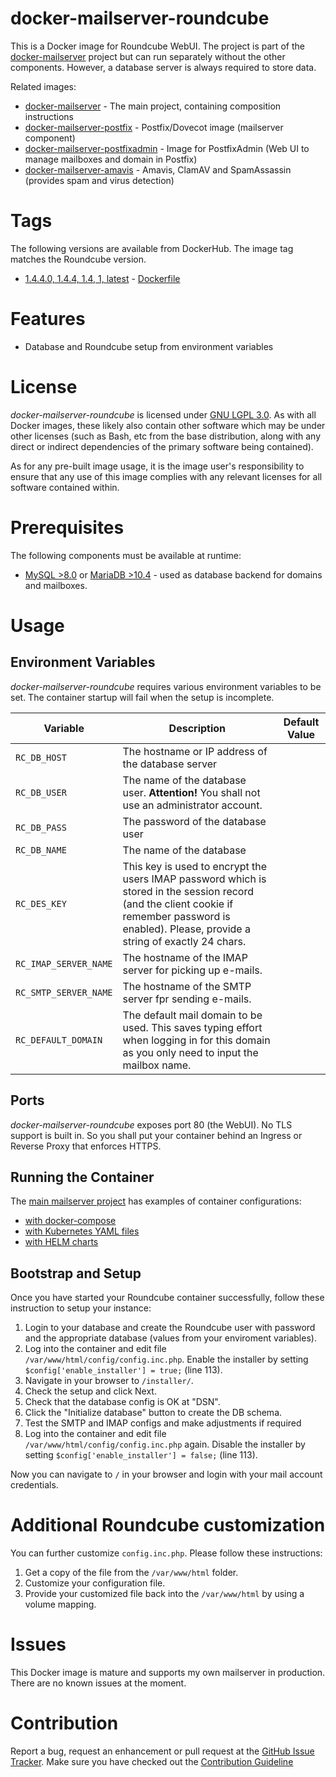 # docker-mailserver-roundcube
This is a Docker image for Roundcube WebUI. The project is part of the 
[docker-mailserver](https://github.com/technicalguru/docker-mailserver) project but can run separately 
without the other components. However, a database server is always required to store data. 

Related images:
* [docker-mailserver](https://github.com/technicalguru/docker-mailserver) - The main project, containing composition instructions
* [docker-mailserver-postfix](https://github.com/technicalguru/docker-mailserver-postfix) - Postfix/Dovecot image (mailserver component)
* [docker-mailserver-postfixadmin](https://github.com/technicalguru/docker-mailserver-postfixadmin) - Image for PostfixAdmin (Web UI to manage mailboxes and domain in Postfix)
* [docker-mailserver-amavis](https://github.com/technicalguru/docker-mailserver-amavis) - Amavis, ClamAV and SpamAssassin (provides spam and virus detection)

# Tags
The following versions are available from DockerHub. The image tag matches the Roundcube version.

* [1.4.4.0, 1.4.4, 1.4, 1, latest](https://hub.docker.com/repository/docker/technicalguru/mailserver-roundcuube) - [Dockerfile](https://github.com/technicalguru/docker-mailserver-roundcube/blob/1.4.4.0/Dockerfile)

# Features
* Database and Roundcube setup from environment variables

# License
_docker-mailserver-roundcube_  is licensed under [GNU LGPL 3.0](LICENSE.md). As with all Docker images, these likely also contain other software which may be under other licenses (such as Bash, etc from the base distribution, along with any direct or indirect dependencies of the primary software being contained).

As for any pre-built image usage, it is the image user's responsibility to ensure that any use of this image complies with any relevant licenses for all software contained within.

# Prerequisites
The following components must be available at runtime:
* [MySQL >8.0](https://hub.docker.com/\_/mysql) or [MariaDB >10.4](https://hub.docker.com/\_/mariadb) - used as database backend for domains and mailboxes. 

# Usage

## Environment Variables
_docker-mailserver-roundcube_  requires various environment variables to be set. The container startup will fail when the setup is incomplete.

| **Variable** | **Description** | **Default Value** |
|------------|---------------|-----------------|
| `RC_DB_HOST` | The hostname or IP address of the database server |  |
| `RC_DB_USER` | The name of the database user. **Attention!** You shall not use an administrator account. |  |
| `RC_DB_PASS` | The password of the database user |  |
| `RC_DB_NAME` | The name of the database | |
| `RC_DES_KEY` | This key is used to encrypt the users IMAP password which is stored in the session record (and the client cookie if remember password is enabled). Please, provide a string of exactly 24 chars. | |
| `RC_IMAP_SERVER_NAME` | The hostname of the IMAP server for picking up e-mails. | |
| `RC_SMTP_SERVER_NAME` | The hostname of the SMTP server fpr sending e-mails. | |
| `RC_DEFAULT_DOMAIN` | The default mail domain to be used. This saves typing effort when logging in for this domain as you only need to input the mailbox name. | |

## Ports
_docker-mailserver-roundcube_  exposes port 80 (the WebUI). No TLS support is built in. So you shall put your container behind an Ingress or Reverse Proxy that enforces HTTPS.

## Running the Container
The [main mailserver project](https://github.com/technicalguru/docker-mailserver) has examples of container configurations:
* [with docker-compose](https://github.com/technicalguru/docker-mailserver/tree/master/examples/docker-compose)
* [with Kubernetes YAML files](https://github.com/technicalguru/docker-mailserver/tree/master/examples/kubernetes)
* [with HELM charts](https://github.com/technicalguru/docker-mailserver/tree/master/helm-charts)

## Bootstrap and Setup
Once you have started your Roundcube container successfully, follow these instruction to setup your instance:

1. Login to your database and create the Roundcube user with password and the appropriate database (values from your enviroment variables).
1. Log into the container and edit file `/var/www/html/config/config.inc.php`. Enable the installer by setting `$config['enable_installer'] = true;` (line 113).
1. Navigate in your browser to `/installer/`.
1. Check the setup and click Next.
1. Check that the database config is OK at "DSN".
1. Click the "Initialize database" button to create the DB schema.
1. Test the SMTP and IMAP configs and make adjustments if required
1. Log into the container and edit file `/var/www/html/config/config.inc.php` again. Disable the installer by setting `$config['enable_installer'] = false;` (line 113).

Now you can navigate to `/` in your browser and login with your mail account credentials.

# Additional Roundcube customization
You can further customize `config.inc.php`. Please follow these instructions:

1. Get a copy of the file from the `/var/www/html` folder. 
1. Customize your configuration file.
1. Provide your customized file back into the `/var/www/html` by using a volume mapping.

# Issues
This Docker image is mature and supports my own mailserver in production. There are no known issues at the moment.


# Contribution
Report a bug, request an enhancement or pull request at the [GitHub Issue Tracker](https://github.com/technicalguru/docker-mailserver-roundcube/issues). Make sure you have checked out the [Contribution Guideline](CONTRIBUTING.md)


